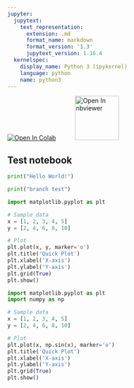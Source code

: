 ```yaml
---
jupyter:
  jupytext:
    text_representation:
      extension: .md
      format_name: markdown
      format_version: '1.3'
      jupytext_version: 1.16.4
  kernelspec:
    display_name: Python 3 (ipykernel)
    language: python
    name: python3
---
```


<!-- #region id="3f826b5b-1cf7-45b2-9622-89c10dbf1eb2" -->
<a href="https://colab.research.google.com/github/project-ida/test/blob/main/matt-test.ipynb" target="_parent"><img src="https://colab.research.google.com/assets/colab-badge.svg" alt="Open In Colab"/></a> &nbsp;&nbsp;&nbsp;&nbsp;&nbsp;&nbsp;&nbsp;&nbsp;&nbsp;&nbsp;<a href="https://nbviewer.org/github/project-ida/test/blob/main/matt-test.ipynb" target="_parent"><img src="https://nbviewer.org/static/img/nav_logo.svg" alt="Open In nbviewer" width="100"/></a>
<!-- #endregion -->

<!-- #region id="a0c58e6c-2dcf-4992-8d16-db9ec301f4b4" -->
## Test notebook
<!-- #endregion -->

```python colab={"base_uri": "https://localhost:8080/"} id="9b2ae39f-1975-4c39-afb9-53b12f6e2088" outputId="b72570ae-04f6-4aca-c987-34ff83ef4093"
print("Hello World!")
```

```python id="n48g21aKNCg2"
print("branch test")
```

```python colab={"base_uri": "https://localhost:8080/", "height": 472} id="hh6eSMFS1dDw" outputId="62fd0039-71c6-4826-c1ff-bb9d4b268c66"
import matplotlib.pyplot as plt

# Sample data
x = [1, 2, 3, 4, 5]
y = [2, 4, 6, 8, 10]

# Plot
plt.plot(x, y, marker='o')
plt.title('Quick Plot')
plt.xlabel('X-axis')
plt.ylabel('Y-axis')
plt.grid(True)
plt.show()

```

```python colab={"base_uri": "https://localhost:8080/", "height": 472} id="9PwvhEhu1dqc" outputId="eba01fa2-35b1-4732-ed59-742338105fc5"
import matplotlib.pyplot as plt
import numpy as np

# Sample data
x = [1, 2, 3, 4, 5]
y = [2, 4, 6, 8, 10]

# Plot
plt.plot(x, np.sin(x), marker='o')
plt.title('Quick Plot')
plt.xlabel('X-axis')
plt.ylabel('Y-axis')
plt.grid(True)
plt.show()

```

```python id="16e1ukZaIweV"

```
